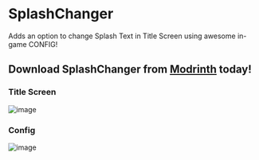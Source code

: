 # SplashChanger
Adds an option to change Splash Text in Title Screen using awesome in-game CONFIG!

## Download SplashChanger from [Modrinth](https://modrinth.com/mod/splash-changer/versions) today!

### Title Screen
![image](https://github.com/MrSam7K/SplashChanger/assets/64192417/f944578e-0e5e-40e2-9734-bfd57d3c8813)

### Config
![image](https://github.com/MrSam7K/SplashChanger/assets/64192417/d5b4f205-98e4-48fb-bee6-1f74eebee281)
